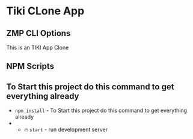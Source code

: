 # Tiki CLone App

## ZMP CLI Options

This is an TIKI App Clone



## NPM Scripts

## To Start this project do this command to get everything already

* `npm install` - To Start this project do this command to get everything already
* * 🔥 `start` - run development server
